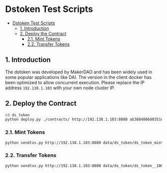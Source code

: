 
# Dstoken Test Scripts

- [Dstoken Test Scripts](#dstoken-test-scripts)
  - [1. Introduction](#1-introduction)
  - [2. Deploy the Contract](#2-deploy-the-contract)
    - [2.1. Mint Tokens](#21-mint-tokens)
    - [2.2. Transfer Tokens](#22-transfer-tokens)

## 1. Introduction

The dstoken was developed by MakerDAO and has been widely used in some popular applications like DAI. The version in the client docker has been optimized to allow concurrent execution.
Please replace the IP address `192.138.1.103` with your own node cluster IP.

## 2. Deploy the Contract

```sh
cd ds_token
python deploy.py ./contracts/ http://192.138.1.103:8080 ab3884806d0351e807b2e17a26ed38238deacfa53cc3c552a27bd7d62fbfb987
```

### 2.1. Mint Tokens

```sh
python sendtxs.py http://192.138.1.103:8080 data/ds_token/ds_token_mint_200.out
```

### 2.2. Transfer Tokens

```sh
python sendtxs.py http://192.138.1.103:8080 data/ds_token/ds_token__100.out
```